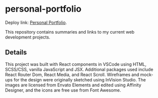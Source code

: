 # personal-portfolio

Deploy link: [Personal Portfolio](https://anngineer.com/).

This repository contains summaries and links to my current web development projects.

## Details

This project was built with React components in VSCode using HTML, SCSS/CSS, vanilla JavaScript and JSX. Additional packages used include React Router Dom, React Media, and React Scroll. Wireframes and mock-ups for the design were originally sketched using InVision Studio. The images are licensed from Envato Elements and edited using Affinity Designer, and the icons are free use from Font Awesome.


